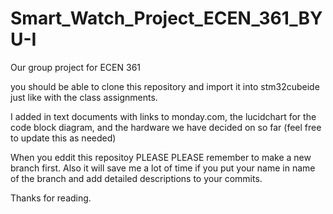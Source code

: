 # Smart_Watch_Project_ECEN_361_BYU-I
Our group project for ECEN 361

you should be able to clone this repository and import it into stm32cubeide just like with the class assignments.

I added in text documents with links to monday.com, the lucidchart for the code block diagram, and the hardware we have decided on so far (feel free to update this as needed)

When you eddit this repositoy PLEASE PLEASE remember to make a new branch first. Also it will save me a lot of time if you put your name in name of the branch and add detailed descriptions to your commits. 

Thanks for reading.
